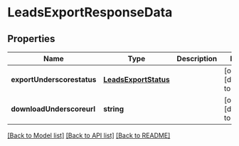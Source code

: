 # LeadsExportResponseData

## Properties
Name | Type | Description | Notes
------------ | ------------- | ------------- | -------------
**exportUnderscorestatus** | [**LeadsExportStatus**](LeadsExportStatus.md) |  | [optional] [default to null]
**downloadUnderscoreurl** | **string** |  | [optional] [default to null]

[[Back to Model list]](../README.md#documentation-for-models) [[Back to API list]](../README.md#documentation-for-api-endpoints) [[Back to README]](../README.md)


